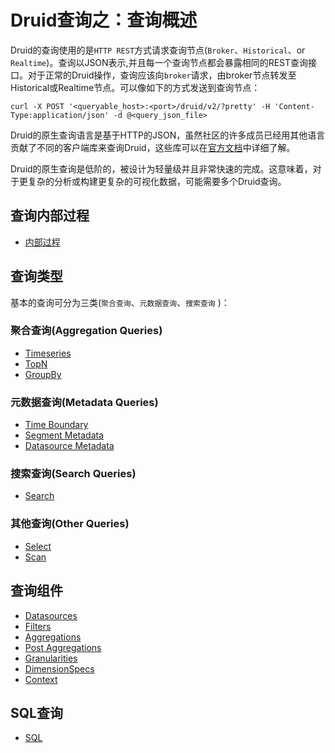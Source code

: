 # Druid查询之：查询概述

Druid的查询使用的是`HTTP REST`方式请求查询节点(`Broker`、`Historical`、or `Realtime`)。查询以JSON表示,并且每一个查询节点都会暴露相同的REST查询接口。对于正常的Druid操作，查询应该向`broker`请求，由broker节点转发至Historical或Realtime节点。可以像如下的方式发送到查询节点：
```
curl -X POST '<queryable_host>:<port>/druid/v2/?pretty' -H 'Content-Type:application/json' -d @<query_json_file>
```

Druid的原生查询语言是基于HTTP的JSON，虽然社区的许多成员已经用其他语言贡献了不同的客户端库来查询Druid，这些库可以在[官方文档](http://druid.io/libraries.html)中详细了解。

Druid的原生查询是低阶的，被设计为轻量级并且非常快速的完成。这意味着，对于更复杂的分析或构建更复杂的可视化数据，可能需要多个Druid查询。

## 查询内部过程
- [内部过程](./query-internal-procedure.md)


## 查询类型

基本的查询可分为三类(`聚合查询`、`元数据查询`、`搜索查询` )：

### 聚合查询(Aggregation Queries)
- [Timeseries](/TODO)
- [TopN](/TODO)
- [GroupBy](/TODO)

### 元数据查询(Metadata Queries)
- [Time Boundary](/TODO)
- [Segment Metadata](/TODO)
- [Datasource Metadata](/TODO)

### 搜索查询(Search Queries)
- [Search](/TODO)

### 其他查询(Other Queries)
- [Select](/TODO)
- [Scan](/TODO)

## 查询组件
- [Datasources](/TODO)
- [Filters](/TODO)
- [Aggregations](/TODO)
- [Post Aggregations](/TODO)
- [Granularities](/TODO)
- [DimensionSpecs](/TODO)
- [Context](/TODO)

## SQL查询
- [SQL](/TODO)
